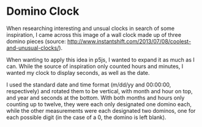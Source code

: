 # Domino Clock

When researching interesting and unsual clocks in search of some inspiration, I came across this image of a wall clock made up of three domino pieces (source: http://www.instantshift.com/2013/07/08/coolest-and-unusual-clocks/).

When wanting to apply this idea in p5js, I wanted to expand it as much as I can. While the source of inspiration only counted hours and minutes, I wanted my clock to display seconds, as well as the date.

I used the standard date and time format (m/dd/yy and 00:00:00, respectively) and rotated them to be vertical, with month and hour on top, and year and seconds at the bottom. With both months and hours only counting up to twelve, they were each only designated one domino each, while the other measurements were each designated two dominos, one for each possible digit (in the case of a 0, the domino is left blank). 
